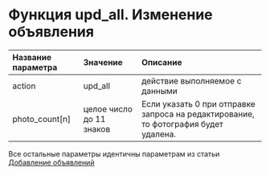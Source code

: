 # Функция upd\_all. Изменение объявления

| Название параметра | Значение | Описание |
| :--- | :--- | :--- |
| action | upd\_all | действие выполняемое с данными |
| photo\_count\[n\] | целое число до 11 знаков | Если указать 0 при отправке запроса на редактирование, то фотография будет удалена. |

Все остальные параметры идентичны параметрам из статьи [Добавление объявлений](/funktsiya-ins.md)

